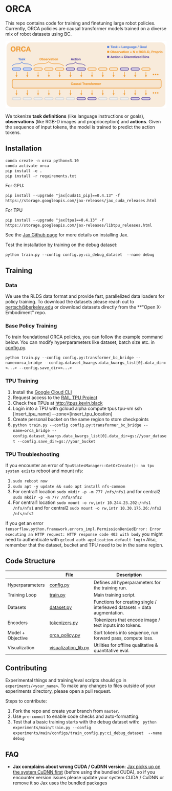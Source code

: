 # ORCA

This repo contains code for training and finetuning large robot policies.
Currently, ORCA policies are causal transformer models trained on a diverse mix of robot datasets using BC.

![ORCA model](docs/assets/orca_model.jpeg)

We tokenize **task definitions** (like language instructions or goals), **observations** (like RGB-D images and proprioception)
and **actions**. Given the sequence of input tokens, the model is trained to predict the action tokens.

## Installation
```
conda create -n orca python=3.10
conda activate orca
pip install -e .
pip install -r requirements.txt
```
For GPU:
```
pip install --upgrade "jax[cuda11_pip]==0.4.13" -f https://storage.googleapis.com/jax-releases/jax_cuda_releases.html
```

For TPU
```
pip install --upgrade "jax[tpu]==0.4.13" -f https://storage.googleapis.com/jax-releases/libtpu_releases.html
```
See the [Jax Github page](https://github.com/google/jax) for more details on installing Jax.

Test the installation by training on the debug dataset:
```
python train.py --config config.py:ci_debug_dataset  --name debug
```

## Training

### Data
We use the RLDS data format and provide fast, parallelized data loaders for policy training. To download the datasets
please reach out to [pertsch@berkeley.edu](mailto:pertsch@berkeley.edu) or download datasets directly from the
**"Open X-Embodiment" repo.

### Base Policy Training

To train foundational ORCA policies, you can follow the example command below. You can modify hyperparameters like
dataset, batch size etc. in [config.py](config.py).
```
python train.py --config config.py:transformer_bc_bridge --name=orca_bridge --config.dataset_kwargs.data_kwargs_list[0].data_dir=<...> --config.save_dir=<...>
```
### TPU Training
1. Install the [Google Cloud CLI](https://cloud.google.com/sdk/docs/install)
2. Request access to the [RAIL TPU Project](https://console.cloud.google.com/compute/tpus?project=rail-tpus&pli=1)
3. Check free TPUs at http://tpus.kevin.black
4. Login into a TPU with gcloud alpha compute tpus tpu-vm ssh [insert_tpu_name] --zone=[insert_tpu_location]
5. Create personal bucket on the same region to store checkpoints
6. ```python train.py --config config.py:transformer_bc_bridge --name=orca_bridge --config.dataset_kwargs.data_kwargs_list[0].data_dir=gs://your_dataset --config.save_dir=gs://your_bucket```

### TPU Troubleshooting
If you encounter an error of ```TpuStatesManager::GetOrCreate(): no tpu system exists``` reboot and mount nfs:
1. ```sudo reboot now```
2. ```sudo apt -y update && sudo apt install nfs-common```
3. For central1 location ```sudo mkdir -p -m 777 /nfs/nfs1``` and for central2 ```sudo mkdir -p -m 777 /nfs/nfs2```
4. For central1 location ```sudo mount -o rw,intr 10.244.23.202:/nfs1 /nfs/nfs1``` and for central2 ```sudo mount -o rw,intr 10.30.175.26:/nfs2 /nfs/nfs2```

If you get an error ```tensorflow.python.framework.errors_impl.PermissionDeniedError: Error executing an HTTP request: HTTP response code 403 with body``` you might need to authenticate with ```gcloud auth application-default login```
Also, remember that the dataset, bucket and TPU need to be in the same region.

## Code Structure

|  | File                                                    | Description                                                               |
| --- |---------------------------------------------------------|---------------------------------------------------------------------------|
| Hyperparameters | [config.py](config.py)                                  | Defines all hyperparameters for the training run.                         |
| Training Loop | [train.py](train.py)                                    | Main training script.                                                     |
| Datasets | [dataset.py](orca/data/dataset.py)                      | Functions for creating single / interleaved datasets + data augmentation. |
| Encoders | [tokenizers.py](orca/model/components/tokenizers.py)    | Tokenizers that encode image / text inputs into tokens.                   |
| Model + Objective | [orca_policy.py](orca/model/orca_policy.py)             | Sort tokens into sequence, run forward pass, compute loss.                |
| Visualization | [visualization_lib.py](orca/utils/visualization_lib.py) | Utilities for offline qualitative & quantitative eval.                    |

## Contributing
Experimental things and training/eval scripts should go in `experiments/<your_name>`. To make any changes to files outside of your experiments directory, please open a pull request.

Steps to contribute:
1. Fork the repo and create your branch from `master`.
2. Use `pre-commit` to enable code checks and auto-formatting.
3. Test that a basic training starts with the debug dataset with: ```
python experiments/main/train.py --config experiments/main/configs/train_config.py:ci_debug_dataset  --name debug```


## FAQ

- **Jax complains about wrong CUDA / CuDNN version**: [Jax picks up on the system CuDNN first](https://github.com/google/jax/issues/17497)
(before using the bundled CUDA), so if you encounter version issues please update your system CUDA / CuDNN
or remove it so Jax uses the bundled packages
